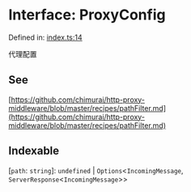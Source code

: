 <!-- prettier-ignore-start -->
# Interface: ProxyConfig

Defined in: [index.ts:14](https://github.com/windyeasy/asrv/blob/fa5fb27721a94de37974a89fe48a35f9f37683b8/src/types/index.ts#L14)

代理配置

## See

[https://github.com/chimurai/http-proxy-middleware/blob/master/recipes/pathFilter.md](https://github.com/chimurai/http-proxy-middleware/blob/master/recipes/pathFilter.md)

## Indexable

\[`path`: `string`\]: `undefined` \| `Options`\<`IncomingMessage`, `ServerResponse`\<`IncomingMessage`\>\>

<!-- prettier-ignore-end -->
